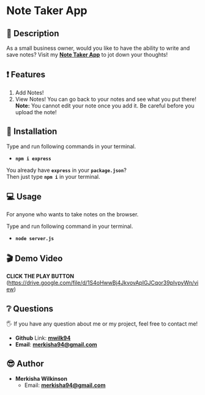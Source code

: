 # Note Taker App

## 📑 Description

As a small business owner, would you like to have the ability to write and save notes?
Visit my [**Note Taker App**](https://obscure-mountain-85145.herokuapp.com/) to jot down your thoughts!

## ❗ Features

1. Add Notes!
2. View Notes! You can go back to your notes and see what you put there!  
   **Note:** You cannot edit your note once you add it. Be careful before you upload the note!

## 💾 Installation

Type and run following commands in your terminal.

- **`npm i express`**

You already have **`express`** in your **`package.json`**?  
Then just type **`npm i`** in your terminal.

## 💻 Usage

For anyone who wants to take notes on the browser.

Type and run following command in your terminal.

- **`node server.js`**

## 🎬 Demo Video

**CLICK THE PLAY BUTTON**  
(https://drive.google.com/file/d/1S4oHwwBj4JkvovApIGJCqor39pIvpyWn/view)

## ❔ Questions

🖐 If you have any question about me or my project, feel free to contact me!

- **Github** Link: [**mwilk94**](https://github.com/mwilk94)
- **Email**: **merkisha94@gmail.com**

## 😎 Author

- **Merkisha Wilkinson**
  - Email: **merkisha94@gmail.com**
